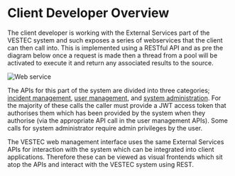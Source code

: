 # Client Developer Overview

The client developer is working with the External Services part of the VESTEC system and such exposes a series of webservices that the client can then call into. This is implemented using a RESTful API and as pre the diagram below once a request is made then a thread from a pool will be activated to execute it and return any associated results to the source. 

![Web service](https://raw.githubusercontent.com/VESTEC-EU/vestec-system/main/Docs/web_service.png)

The APIs for this part of the system are divided into three categories; [incident management](https://github.com/VESTEC-EU/vestec-system/blob/main/Docs/incident_management_api.md), [user management](https://github.com/VESTEC-EU/vestec-system/blob/main/Docs/user_management_api.md), and [system administration](https://github.com/VESTEC-EU/vestec-system/blob/main/Docs/administration_api.md). For the majority of these calls the caller must provide a JWT access token that authorises them which has been provided by the system when they authorise (via the appropriate API call in the user management APIs). Some calls for system administrator require admin privileges by the user.

The VESTEC web management interface uses the same External Services APIs for interaction with the system which can be integrated into client applications. Therefore these can be viewed as visual frontends which sit atop the APIs and interact with the VESTEC system using REST.
